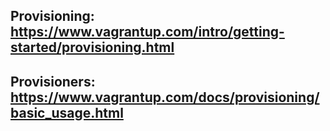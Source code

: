 ## Provisioning: https://www.vagrantup.com/intro/getting-started/provisioning.html
## Provisioners: https://www.vagrantup.com/docs/provisioning/basic_usage.html
